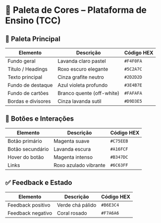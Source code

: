 # 🎨 Paleta de Cores – Plataforma de Ensino (TCC)

## 🌌 Paleta Principal

| Elemento                  | Descrição                         | Código HEX  |
|---------------------------|-----------------------------------|-------------|
| Fundo geral               | Lavanda claro pastel              | `#F4F0FA`   |
| Título / Headings         | Roxo escuro elegante              | `#5C2A7C`   |
| Texto principal           | Cinza grafite neutro              | `#2D2D2D`   |
| Fundo de destaque         | Azul violeta profundo             | `#3E4B7E`   |
| Fundo de cartões          | Branco quente (off-white)         | `#FAFAFA`   |
| Bordas e divisores        | Cinza lavanda sutil               | `#D9D3E5`   |

## 🎯 Botões e Interações

| Elemento                  | Descrição                         | Código HEX  |
|---------------------------|-----------------------------------|-------------|
| Botão primário            | Magenta suave                     | `#C75EEB`   |
| Botão secundário          | Lavanda escura                    | `#A16FCF`   |
| Hover do botão            | Magenta intenso                   | `#B347DC`   |
| Links                     | Roxo azulado vibrante             | `#6C63FF`   |

## ✅ Feedback e Estado

| Elemento                  | Descrição                         | Código HEX  |
|---------------------------|-----------------------------------|-------------|
| Feedback positivo         | Verde chá pálido                  | `#B6E3C4`   |
| Feedback negativo         | Coral rosado                      | `#F7A6A6`   |
